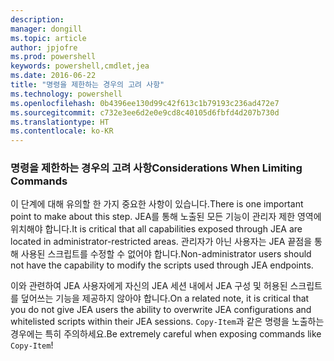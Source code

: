 ```yaml
---
description: 
manager: dongill
ms.topic: article
author: jpjofre
ms.prod: powershell
keywords: powershell,cmdlet,jea
ms.date: 2016-06-22
title: "명령을 제한하는 경우의 고려 사항"
ms.technology: powershell
ms.openlocfilehash: 0b4396ee130d99c42f613c1b79193c236ad472e7
ms.sourcegitcommit: c732e3ee6d2e0e9cd8c40105d6fbfd4d207b730d
ms.translationtype: HT
ms.contentlocale: ko-KR
---
```

### <a name="considerations-when-limiting-commands"></a><span data-ttu-id="ff815-103">명령을 제한하는 경우의 고려 사항</span><span class="sxs-lookup"><span data-stu-id="ff815-103">Considerations When Limiting Commands</span></span>
<span data-ttu-id="ff815-104">이 단계에 대해 유의할 한 가지 중요한 사항이 있습니다.</span><span class="sxs-lookup"><span data-stu-id="ff815-104">There is one important point to make about this step.</span></span>
<span data-ttu-id="ff815-105">JEA를 통해 노출된 모든 기능이 관리자 제한 영역에 위치해야 합니다.</span><span class="sxs-lookup"><span data-stu-id="ff815-105">It is critical that all capabilities exposed through JEA are located in administrator-restricted areas.</span></span>
<span data-ttu-id="ff815-106">관리자가 아닌 사용자는 JEA 끝점을 통해 사용된 스크립트를 수정할 수 없어야 합니다.</span><span class="sxs-lookup"><span data-stu-id="ff815-106">Non-administrator users should not have the capability to modify the scripts used through JEA endpoints.</span></span>

<span data-ttu-id="ff815-107">이와 관련하여 JEA 사용자에게 자신의 JEA 세션 내에서 JEA 구성 및 허용된 스크립트를 덮어쓰는 기능을 제공하지 않아야 합니다.</span><span class="sxs-lookup"><span data-stu-id="ff815-107">On a related note, it is critical that you do not give JEA users the ability to overwrite JEA configurations and whitelisted scripts within their JEA sessions.</span></span>
<span data-ttu-id="ff815-108">`Copy-Item`과 같은 명령을 노출하는 경우에는 특히 주의하세요.</span><span class="sxs-lookup"><span data-stu-id="ff815-108">Be extremely careful when exposing commands like `Copy-Item`!</span></span>

